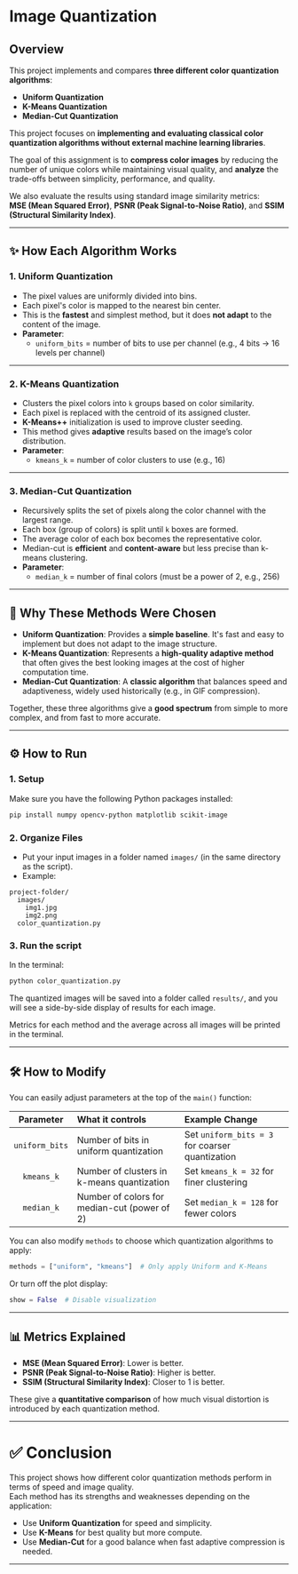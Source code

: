# Image Quantization

## Overview

This project implements and compares **three different color quantization algorithms**:

- **Uniform Quantization**
- **K-Means Quantization**
- **Median-Cut Quantization**

This project focuses on **implementing and evaluating classical color quantization algorithms without external machine learning libraries**.

The goal of this assignment is to **compress color images** by reducing the number of unique colors while maintaining visual quality, and **analyze** the trade-offs between simplicity, performance, and quality.

We also evaluate the results using standard image similarity metrics:  
**MSE (Mean Squared Error)**, **PSNR (Peak Signal-to-Noise Ratio)**, and **SSIM (Structural Similarity Index)**.

---

## ✨ How Each Algorithm Works

### 1. **Uniform Quantization**
- The pixel values are uniformly divided into bins.
- Each pixel's color is mapped to the nearest bin center.
- This is the **fastest** and simplest method, but it does **not adapt** to the content of the image.
- **Parameter**:  
  - `uniform_bits` = number of bits to use per channel (e.g., 4 bits → 16 levels per channel)

---

### 2. **K-Means Quantization**
- Clusters the pixel colors into `k` groups based on color similarity.
- Each pixel is replaced with the centroid of its assigned cluster.
- **K-Means++** initialization is used to improve cluster seeding.
- This method gives **adaptive** results based on the image’s color distribution.
- **Parameter**:
  - `kmeans_k` = number of color clusters to use (e.g., 16)

---

### 3. **Median-Cut Quantization**
- Recursively splits the set of pixels along the color channel with the largest range.
- Each box (group of colors) is split until `k` boxes are formed.
- The average color of each box becomes the representative color.
- Median-cut is **efficient** and **content-aware** but less precise than k-means clustering.
- **Parameter**:
  - `median_k` = number of final colors (must be a power of 2, e.g., 256)

---

## 🎯 Why These Methods Were Chosen

- **Uniform Quantization**: Provides a **simple baseline**. It's fast and easy to implement but does not adapt to the image structure.
- **K-Means Quantization**: Represents a **high-quality adaptive method** that often gives the best looking images at the cost of higher computation time.
- **Median-Cut Quantization**: A **classic algorithm** that balances speed and adaptiveness, widely used historically (e.g., in GIF compression).

Together, these three algorithms give a **good spectrum** from simple to more complex, and from fast to more accurate.

---

## ⚙️ How to Run

### 1. Setup

Make sure you have the following Python packages installed:

```bash
pip install numpy opencv-python matplotlib scikit-image
```

### 2. Organize Files

- Put your input images in a folder named `images/` (in the same directory as the script).
- Example:

```
project-folder/
  images/
    img1.jpg
    img2.png
  color_quantization.py
```

### 3. Run the script

In the terminal:

```bash
python color_quantization.py
```

The quantized images will be saved into a folder called `results/`, and you will see a side-by-side display of results for each image.

Metrics for each method and the average across all images will be printed in the terminal.

---

## 🛠️ How to Modify

You can easily adjust parameters at the top of the `main()` function:

| Parameter   | What it controls                              | Example Change                |
|:-----------:|:----------------------------------------------|:-------------------------------|
| `uniform_bits` | Number of bits in uniform quantization       | Set `uniform_bits = 3` for coarser quantization |
| `kmeans_k`     | Number of clusters in k-means quantization   | Set `kmeans_k = 32` for finer clustering |
| `median_k`     | Number of colors for median-cut (power of 2) | Set `median_k = 128` for fewer colors |

You can also modify `methods` to choose which quantization algorithms to apply:

```python
methods = ["uniform", "kmeans"]  # Only apply Uniform and K-Means
```

Or turn off the plot display:

```python
show = False  # Disable visualization
```

---

## 📊 Metrics Explained

- **MSE (Mean Squared Error)**: Lower is better.
- **PSNR (Peak Signal-to-Noise Ratio)**: Higher is better.
- **SSIM (Structural Similarity Index)**: Closer to 1 is better.

These give a **quantitative comparison** of how much visual distortion is introduced by each quantization method.

---

# ✅ Conclusion

This project shows how different color quantization methods perform in terms of speed and image quality.  
Each method has its strengths and weaknesses depending on the application:

- Use **Uniform Quantization** for speed and simplicity.
- Use **K-Means** for best quality but more compute.
- Use **Median-Cut** for a good balance when fast adaptive compression is needed.

---
